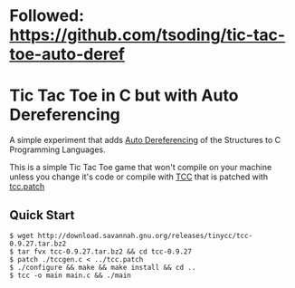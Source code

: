 # Followed: https://github.com/tsoding/tic-tac-toe-auto-deref

# Tic Tac Toe in C but with Auto Dereferencing

A simple experiment that adds [Auto Dereferencing](https://twitter.com/tsoding/status/1527660533201178625) of the Structures to C Programming Languages.

This is a simple Tic Tac Toe game that won't compile on your machine unless you change it's code or compile with [TCC](https://bellard.org/tcc/) that is patched with [tcc.patch](./tcc.patch)

## Quick Start

```console
$ wget http://download.savannah.gnu.org/releases/tinycc/tcc-0.9.27.tar.bz2
$ tar fvx tcc-0.9.27.tar.bz2 && cd tcc-0.9.27
$ patch ./tccgen.c < ../tcc.patch
$ ./configure && make && make install && cd ..
$ tcc -o main main.c && ./main
```
